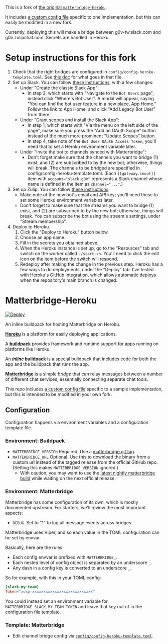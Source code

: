 This is a fork of [the original
`matterbridge-heroku`](https://github.com/cadecairos/matterbridge-heroku).

It includes [a custom config file][config] specific to one
implementation, but this can easily be modified in a new fork.

Currently, deploying this will make a bridge between g0v-tw.slack.com
and g0v.zulipchat.com. Secrets are handled in Heroku.

# Setup instructions for this fork

1. Check that the right bridges are configured in
   `config/config-heroku-template.toml`. See [this
   doc](https://github.com/42wim/matterbridge#configuration) for what
   goes in that file.
2. Set up Slack. You can follow [these
   instructions](https://github.com/42wim/matterbridge/wiki/Slack-bot-setup#bot-based-setup),
   with a few changes:
   - Under "Create the classic Slack App":
     - In step 3, which starts with "Navigate to the `Bot Users`
       page", instead click "Where's Bot User". A modal will appear,
       saying "You can find the bot user feature in a new place, App
       Home." Follow the link to App Home, and click "Add Legacy Bot
       User" from there.
   - Under "Grant scopes and install the Slack App":
     - In step 1, which starts with "Via the menu on the left side of
       the page", make sure you press the "Add an OAuth Scope" button
       instead of the much more prominent "Update Scopes" button.
     - In step 4, take note of the `Bot User OAuth Access Token`;
       you'll need that to set a Heroku environment variable later.
   - Under "Invite the bot to channels synced with Matterbridge":
     - Don't forget make sure that the channels you want to bridge (1)
       exist, and (2) are subscribed to by the new bot; otherwise,
       things will break. The channels to be bridged are specified in
       config/config-heroku-template.toml. (Each `[[gateway.inout]]`
       item with `account="slack.g0v"` represents a Slack channel
       whose name is defined in the item as `channel="..."`.)
3. Set up Zulip. You can follow [these
   instructions](https://github.com/42wim/matterbridge/wiki/Section-Zulip-%28basic%29).
   - Make note of the new bot's email and API key; you'll need those
     to set some Heroku environment variables later.
   - Don't forget to make sure that the streams you want to bridge (1)
     exist, and (2) are subscribed to by the new bot; otherwise,
     things will break. You can subscribe the bot using the stream's
     settings, under "Stream membership".
4. Deploy to Heroku.
   1. Click the "Deploy to Heroku" button below.
   2. Choose an app name.
   3. Fill in the secrets you obtained above.
   4. When the Heroku instance is set up, go to the "Resources" tab
      and switch on the worker called `./start.sh`. You'll need to
      click the edit icon on the item before the switch will respond.
   5. Redeploy after making the change in the previous step. Heroku
      has a few ways to do deployments, under the "Deploy" tab. I've
      tested with Heroku's GitHub integration, which allows automatic
      deploys when the repository's main branch is changed.

# Matterbridge-Heroku

[![Deploy](https://www.herokucdn.com/deploy/button.svg)](https://heroku.com/deploy)

An inline buildpack for hosting Matterbridge on Heroku.

[**Heroku**][heroku] is a platform for easily deploying applications.

A [**buildpack**][buildpacks] provides framework and runtime support for
apps running on platforms like Heroku.

An [**_inline_ buildpack**][inline-buildpacks] is a special buildpack
that includes code for both the app and the buildpack that _runs_ the
app.

[**Matterbridge**][matterbridge] is a simple _bridge_ that can relay
messages between a number of different chat services, essentially
connecting separate chat tools.

   [heroku]: https://www.heroku.com/what
   [buildpacks]: https://docs.cloudfoundry.org/buildpacks/
   [inline-buildpacks]: https://github.com/kr/heroku-buildpack-inline#readme
   [matterbridge]: https://github.com/42wim/matterbridge#readme

This repo includes [a custom config file][config] specific to a sample
implementation, but this is intended to be modified in your own fork.

## Configuration

Configuration happens via environment variables and a configuration
template file.

### Environment: Buildpack

- `MATTERBRIDGE_VERSION` Required. Use a [matterbridge git tag][git-tags].
- `MATTERBRIDGE_URL` Optional. Use this to download the binary from a
  custom url instead of the tagged release from the official GitHub
repo.  (Setting this makes `MATTERBRIDGE_VERSION` ignored.)
    * With caution, you may want to use the [latest nightly matterbridge
      build](https://bintray.com/42wim/nightly/Matterbridge/_latestVersion)
      while waiting on the next official release.

### Environment: Matterbridge

Matterbridge has some configuration of its own, which is mostly
documented upstream. For starters, we'll review the most important
aspects:

* `DEBUG`. Set to "1" to log all message events across bridges.

Matterbridge uses Viper, and so each value in the TOML configuration can
be set by envvar.

Basically, here are the rules:

- Each config envvar is prefixed with `MATTERBRIDGE_`.
- Each nested level of config object is separated by an underscore `_`.
- Any dash in a config key is converted to an underscore `_`.

So for example, with this in your TOML config:

```toml
[slack.my-team]
Token="xoxp-xxxxxxxxxxxxxxxxxxxxxxxxxxx"
```

You could instead set an environment variable for
`MATTERBRIDGE_SLACK_MY_TEAM_TOKEN` and leave that key out of in the
configuration file template.

### Template: Matterbridge

* Edit channel bridge config via [`config/config-heroku-template.toml`][config].

<!-- Links -->
   [git-tags]: https://github.com/42wim/matterbridge/tags
   [config]: config/config-heroku-template.toml
